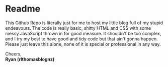 <h1>Readme</h1>

This Github Repo is literally just for me to host my little blog full of my stupid endeavours. The code is really basic, shitty HTML and CSS with some messy JavaScript thrown in for good measure. It shouldn't be too complex, and I try my best to have good and tidy code but that ain't gonna happen. Please just leave this alone, none of it is special or professional in any way.

Cheers,
<br>
<b>Ryan (rlthomasblognz)</b>
